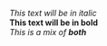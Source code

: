 *This text will be in italic* <br>
**This text will be in bold**<br>
*This is a mix of **both***<br>
